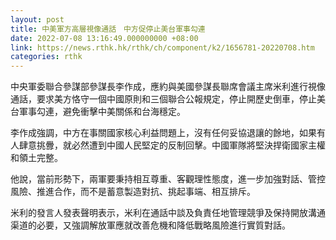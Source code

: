 ```yaml
---
layout: post
title: 中美軍方高層視像通話　中方促停止美台軍事勾連
date: 2022-07-08 13:16:49.000000000 +08:00
link: https://news.rthk.hk/rthk/ch/component/k2/1656781-20220708.htm
categories: rthk
---
```


中央軍委聯合參謀部參謀長李作成，應約與美國參謀長聯席會議主席米利進行視像通話，要求美方恪守一個中國原則和三個聯合公報規定，停止開歷史倒車，停止美台軍事勾連，避免衝擊中美關係和台海穩定。

李作成強調，中方在事關國家核心利益問題上，沒有任何妥協退讓的餘地，如果有人肆意挑釁，就必然遭到中國人民堅定的反制回擊。中國軍隊將堅決捍衛國家主權和領土完整。

他說，當前形勢下，兩軍要秉持相互尊重、客觀理性態度，進一步加強對話、管控風險、推進合作，而不是蓄意製造對抗、挑起事端、相互排斥。

米利的發言人發表聲明表示，米利在通話中談及負責任地管理競爭及保持開放溝通渠道的必要，又強調解放軍應就改善危機和降低戰略風險進行實質對話。
